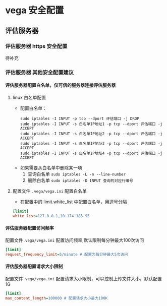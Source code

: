 # vega 安全配置

## 评估服务器
### 评估服务器 https 安全配置
待补充
### 评估服务器 其他安全配置建议
#### 评估服务器配置白名单，仅可信的服务器连接评估服务器
1. linux 白名单配置
    * 配置白名单：
        ```
        sudo iptables -I INPUT -p tcp --dport 评估端口 -j DROP
        sudo iptables -I INPUT -s 白名单IP地址1 -p tcp --dport 评估端口 -j ACCEPT
        sudo iptables -I INPUT -s 白名单IP地址2 -p tcp --dport 评估端口 -j ACCEPT
        sudo iptables -I INPUT -s 白名单IP地址3 -p tcp --dport 评估端口 -j ACCEPT
        sudo iptables -I INPUT -s 白名单IP地址4 -p tcp --dport 评估端口 -j ACCEPT
       ```
    * 如果需要从白名单中删除某一项
        1. 查询白名单 ```sudo iptables -L -n --line-number```
        2. 删除白名单 ```sudo iptables -D INPUT 查询的对应行编号```
    
2. 配置文件 `.vega/vega.ini` 配置白名单
    * 在配置中的 limit.white_list 中配置白名单，用逗号分隔
    ```ini
    [limit]
    white_list=127.0.0.1,10.174.183.95
    ```

#### 评估服务器配置访问频率
配置文件`.vega/vega.ini` 配置访问频率,默认限制每分钟最大100次访问
```ini
[limit]
request_frequency_limit=5/minute # 配置为每分钟最大5次访问
```

#### 评估服务器配置请求大小限制
配置文件`.vega/vega.ini` 配置请求大小限制，可以控制上传文件大小，默认配置 1G
```ini
[limit]
max_content_length=100000 # 配置请求大小最大100K 
```

